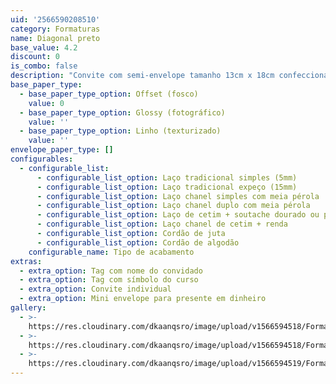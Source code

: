 ```yaml
---
uid: '2566590208510'
category: Formaturas
name: Diagonal preto
base_value: 4.2
discount: 0
is_combo: false
description: "Convite com semi-envelope tamanho 13cm x 18cm confeccionado em papel 180g.\r\n\n\r\n\nVersão da foto: Interior em papel glossy e exterior em papel color preto. Acabamento com laço chanel e tag com símbolo do curso.\r\n\n\r\n\n\\*Para convites com foto recomenda-se o uso do papel glossy fotográfico no interior. \r\n\n\\*A aplicação de foto na arte fica mais adequada e com melhor proporção em convites horizontais"
base_paper_type:
  - base_paper_type_option: Offset (fosco)
    value: 0
  - base_paper_type_option: Glossy (fotográfico)
    value: ''
  - base_paper_type_option: Linho (texturizado)
    value: ''
envelope_paper_type: []
configurables:
  - configurable_list:
      - configurable_list_option: Laço tradicional simples (5mm)
      - configurable_list_option: Laço tradicional expeço (15mm)
      - configurable_list_option: Laço chanel simples com meia pérola
      - configurable_list_option: Laço chanel duplo com meia pérola
      - configurable_list_option: Laço de cetim + soutache dourado ou prateado
      - configurable_list_option: Laço chanel de cetim + renda
      - configurable_list_option: Cordão de juta
      - configurable_list_option: Cordão de algodão
    configurable_name: Tipo de acabamento
extras:
  - extra_option: Tag com nome do convidado
  - extra_option: Tag com símbolo do curso
  - extra_option: Convite individual
  - extra_option: Mini envelope para presente em dinheiro
gallery:
  - >-
    https://res.cloudinary.com/dkaanqsro/image/upload/v1566594518/Formaturas/Diagonal_preto_1_ugdr0g.jpg
  - >-
    https://res.cloudinary.com/dkaanqsro/image/upload/v1566594518/Formaturas/Diagonal_preto_2_cbursd.jpg
  - >-
    https://res.cloudinary.com/dkaanqsro/image/upload/v1566594519/Formaturas/Diagonal_preto_3_psgalm.jpg
---
```


